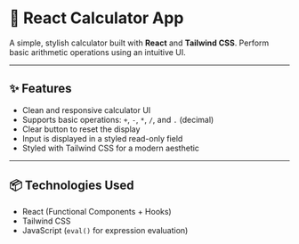 # 🧮 React Calculator App

A simple, stylish calculator built with **React** and **Tailwind CSS**. Perform basic arithmetic operations using an intuitive UI.

---

## ✨ Features

- Clean and responsive calculator UI
- Supports basic operations: `+`, `-`, `*`, `/`, and `.` (decimal)
- Clear button to reset the display
- Input is displayed in a styled read-only field
- Styled with Tailwind CSS for a modern aesthetic

---

## 📦 Technologies Used

- React (Functional Components + Hooks)
- Tailwind CSS
- JavaScript (`eval()` for expression evaluation)